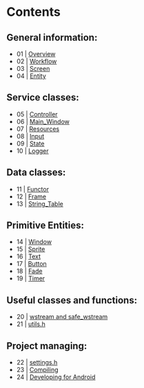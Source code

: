 ﻿# Contents

## General information:

* 01 | [Overview](01_Overview.md)
* 02 | [Workflow](02_Workflow.md)
* 03 | [Screen](03_Screen.md)
* 04 | [Entity](04_Entity.md)

## Service classes:

* 05 | [Controller](05_Controller.md)
* 06 | [Main_Window](06_Main_Window.md)
* 07 | [Resources](07_Resources.md)
* 08 | [Input](08_Input.md)
* 09 | [State](09_State.md)
* 10 | [Logger](10_Logger.md)

## Data classes:

* 11 | [Functor](11_Functor.md)
* 12 | [Frame](12_Frame.md)
* 13 | [String_Table](13_String_Table.md)

## Primitive Entities:

* 14 | [Window](14_Window.md)
* 15 | [Sprite](15_Sprite.md)
* 16 | [Text](16_Text.md)
* 17 | [Button](17_Button.md)
* 18 | [Fade](18_Fade.md)
* 19 | [Timer](19_Timer.md)

## Useful classes and functions:

* 20 | [wstream and safe_wstream](20_wstreams.md)
* 21 | [utils.h](21_utils_h.md)

## Project managing:

* 22 | [settings.h](22_settings_h.md)
* 23 | [Compiling](23_Compiling.md)
* 24 | [Developing for Android](24_Android.md)
